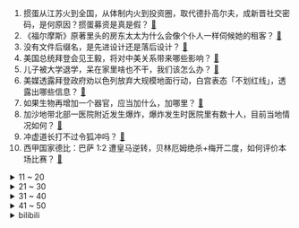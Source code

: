 1. 掼蛋从江苏火到全国，从体制内火到投资圈，取代德扑高尔夫，成新晋社交密码，是何原因？掼蛋募资是真是假？ [:link:](https://www.zhihu.com/question/628158526)
2. 《福尔摩斯》原著里头的房东太太为什么会像个仆人一样伺候她的租客？ [:link:](https://www.zhihu.com/question/266192012)
3. 没有文件后缀名，是先进设计还是落后设计？ [:link:](https://www.zhihu.com/question/627881015)
4. 美国总统拜登会见王毅，将对中美关系带来哪些影响？ [:link:](https://www.zhihu.com/question/628156446)
5. 儿子被大学退学，呆在家里啥也不干，我们该怎么办？ [:link:](https://www.zhihu.com/question/622014984)
6. 美媒透露拜登政府劝以色列放弃大规模地面行动，白宫表态「不划红线」，透露出哪些信息？ [:link:](https://www.zhihu.com/question/628175168)
7. 如果生物再增加一个器官，应当加什么，加哪里？ [:link:](https://www.zhihu.com/question/623595456)
8. 加沙地带北部一医院附近发生爆炸，爆炸发生时医院里有数十人，目前当地情况如何？ [:link:](https://www.zhihu.com/question/628185446)
9. 冲虚道长打不过令狐冲吗？ [:link:](https://www.zhihu.com/question/456248378)
10. 西甲国家德比：巴萨 1:2 遭皇马逆转，贝林厄姆绝杀+梅开二度，如何评价本场比赛？ [:link:](https://www.zhihu.com/question/628234321)
<details>
<summary>11 ~ 20</summary>

11. 彩票中了大奖后，个人账户将“大额度进账”，银行会有何反应? [:link:](https://www.zhihu.com/question/624105456)
12. 有没有懂的弓骑兵是以何种方式、何种套路来作战的? [:link:](https://www.zhihu.com/question/627272433)
13. 为什么说北洋舰队覆灭标志着洋务运动的失败? [:link:](https://www.zhihu.com/question/627583982)
14. 如何评价《英雄联盟》S13 第五轮瑞士轮抽签对阵？你觉得最终晋级八强的三支队伍会是谁？ [:link:](https://www.zhihu.com/question/628186483)
15. 广州提出「房票安置」政策，为首个提出房票安置政策的一线城市，有何影响？哪些信息值得关注？ [:link:](https://www.zhihu.com/question/628164373)
16. 为什么只有茶树叶可以泡水喝，其它树的叶子不能泡水喝吗？ [:link:](https://www.zhihu.com/question/627542129)
17. 导演郭帆展示《 流浪地球 3》Logo，你对此新片有何期待？ [:link:](https://www.zhihu.com/question/627762523)
18. S13 瑞士轮 BLG 0:2 不敌 T1 队史外战首败，如何评价这场比赛？ [:link:](https://www.zhihu.com/question/628181503)
19. 动漫里的哪个场景的片段让你感受到了身临其境感受到了绝望？ [:link:](https://www.zhihu.com/question/392162123)
20. NBA 23-24赛季常规赛，勇士122：114国王，库里41分，如何评价这场比赛？ [:link:](https://www.zhihu.com/question/628164510)
</details>
<details>
<summary>21 ~ 30</summary>

21. 你有没有什么永远无法接受的食物？ [:link:](https://www.zhihu.com/question/628032130)
22. 在《三国演义》里，周瑜为什么会被气死？ [:link:](https://www.zhihu.com/question/628150868)
23. 带“楼”的诗句有哪些？ [:link:](https://www.zhihu.com/question/628080996)
24. 水效标识？清洁指数？这些对于洗碗机很重要吗？有没有大佬来科普一下？ [:link:](https://www.zhihu.com/question/627567148)
25. 专家称「不希望看到直播间就是低价的代名词」，如何看直播间待底价协议？底价协议会给直播生态带来什么影响？ [:link:](https://www.zhihu.com/question/628026011)
26. 怎样才能不太在意别人的看法? [:link:](https://www.zhihu.com/question/628107477)
27. 如何评价《再见爱人》第三季第八期（上）？ [:link:](https://www.zhihu.com/question/627549502)
28. 心情不好的时候你们都是怎么缓解的啊? [:link:](https://www.zhihu.com/question/628030450)
29. 空调怎么解决直吹人的问题？ [:link:](https://www.zhihu.com/question/500668786)
30. 假如用离职的心态上班，会是什么样子？ [:link:](https://www.zhihu.com/question/628033117)
</details>
<details>
<summary>31 ~ 40</summary>

31. 到底应该如何培养一个优秀的小孩？ [:link:](https://www.zhihu.com/question/493975306)
32. 23-24赛季2023年10月28日， NBA勇士击败国王，库里41分福克斯39分，如何评价这场比赛？ [:link:](https://www.zhihu.com/question/628149523)
33. 「从沙漠空气中提取饮用水」这项科学新突破，是否会成为应对核废水污染的必备生存技能？ [:link:](https://www.zhihu.com/question/627747338)
34. 为什么老师一道题反反复复讲了很多遍，孩子依然啥也不会？ [:link:](https://www.zhihu.com/question/626281084)
35. 上海「瑞金医院持刀伤人案」一审宣判，被告人侯晓飞被判死刑，哪些信息值得关注？ [:link:](https://www.zhihu.com/question/628036477)
36. 中国有哪些伟大的却又鲜为人知的科学家？ [:link:](https://www.zhihu.com/question/276416039)
37. Ti12淘汰赛 AR 0-2 LGD，如何看待这场比赛？ [:link:](https://www.zhihu.com/question/628171021)
38. 「美菱40更新鲜」的专注精神可以将冰箱工艺打磨到怎样的地步? [:link:](https://www.zhihu.com/question/628146600)
39. 23 赛季迈阿密国际获得联赛东部 14，美公开杯亚军，北美联杯冠军，如何评价梅西与迈阿密国际这笔签约？ [:link:](https://www.zhihu.com/question/627752367)
40. 2023 年有哪些买后让你「体验感爆棚」的数码产品？ [:link:](https://www.zhihu.com/question/627698111)
</details>
<details>
<summary>41 ~ 50</summary>

41. 如今的家电是否存在过度重视外观、「中看不中用」的问题？ [:link:](https://www.zhihu.com/question/628120186)
42. 《英雄联盟》三个解说里，那个总也插不进嘴的解说是什么感受？ [:link:](https://www.zhihu.com/question/627049457)
43. 今年双十一有没有给家装人定制的「省学指南」？ [:link:](https://www.zhihu.com/question/627710875)
44. 如何评价10月25日发布的骁龙8Gen3处理器？ [:link:](https://www.zhihu.com/question/627694406)
45. 如何评价《咒术回战》第240话? [:link:](https://www.zhihu.com/question/627697005)
46. 当年你们班第一名和最后一名的人都在干吗？ [:link:](https://www.zhihu.com/question/29634348)
47. 以你的专业学科来看，《三体》激发了哪些真正的学术延伸？ [:link:](https://www.zhihu.com/question/625764832)
48. 可以看看你相册最新的一张照片吗？ [:link:](https://www.zhihu.com/question/620413696)
49. 封爵（比如侯爵）以后有什么福利待遇？以至于让古人如此热衷？ [:link:](https://www.zhihu.com/question/598507850)
50. 行测的常识题需要准备吗，为什么大家都建议放弃呢？ [:link:](https://www.zhihu.com/question/461522436)
</details><details>
<summary>bilibili</summary>

</details>